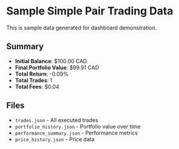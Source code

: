 # Sample Simple Pair Trading Data

This is sample data generated for dashboard demonstration.

## Summary
- **Initial Balance**: $100.00 CAD
- **Final Portfolio Value**: $99.91 CAD
- **Total Return**: -0.09%
- **Total Trades**: 1
- **Total Fees**: $0.04

## Files
- `trades.json` - All executed trades
- `portfolio_history.json` - Portfolio value over time
- `performance_summary.json` - Performance metrics
- `price_history.json` - Price data
